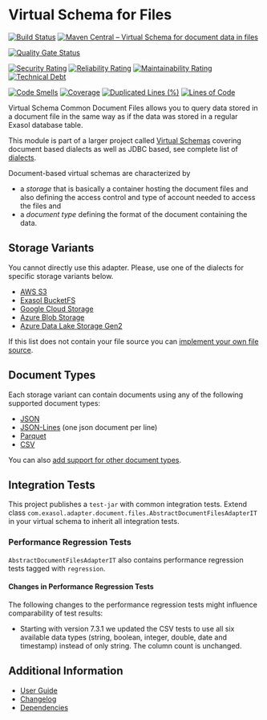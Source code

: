 # Virtual Schema for Files

[![Build Status](https://github.com/exasol/virtual-schema-common-document-files/actions/workflows/ci-build.yml/badge.svg)](https://github.com/exasol/virtual-schema-common-document-files/actions/workflows/ci-build.yml)
[![Maven Central &ndash; Virtual Schema for document data in files](https://img.shields.io/maven-central/v/com.exasol/virtual-schema-common-document-files)](https://search.maven.org/artifact/com.exasol/virtual-schema-common-document-files)

[![Quality Gate Status](https://sonarcloud.io/api/project_badges/measure?project=com.exasol%3Avirtual-schema-common-document-files&metric=alert_status)](https://sonarcloud.io/dashboard?id=com.exasol%3Avirtual-schema-common-document-files)

[![Security Rating](https://sonarcloud.io/api/project_badges/measure?project=com.exasol%3Avirtual-schema-common-document-files&metric=security_rating)](https://sonarcloud.io/dashboard?id=com.exasol%3Avirtual-schema-common-document-files)
[![Reliability Rating](https://sonarcloud.io/api/project_badges/measure?project=com.exasol%3Avirtual-schema-common-document-files&metric=reliability_rating)](https://sonarcloud.io/dashboard?id=com.exasol%3Avirtual-schema-common-document-files)
[![Maintainability Rating](https://sonarcloud.io/api/project_badges/measure?project=com.exasol%3Avirtual-schema-common-document-files&metric=sqale_rating)](https://sonarcloud.io/dashboard?id=com.exasol%3Avirtual-schema-common-document-files)
[![Technical Debt](https://sonarcloud.io/api/project_badges/measure?project=com.exasol%3Avirtual-schema-common-document-files&metric=sqale_index)](https://sonarcloud.io/dashboard?id=com.exasol%3Avirtual-schema-common-document-files)

[![Code Smells](https://sonarcloud.io/api/project_badges/measure?project=com.exasol%3Avirtual-schema-common-document-files&metric=code_smells)](https://sonarcloud.io/dashboard?id=com.exasol%3Avirtual-schema-common-document-files)
[![Coverage](https://sonarcloud.io/api/project_badges/measure?project=com.exasol%3Avirtual-schema-common-document-files&metric=coverage)](https://sonarcloud.io/dashboard?id=com.exasol%3Avirtual-schema-common-document-files)
[![Duplicated Lines (%)](https://sonarcloud.io/api/project_badges/measure?project=com.exasol%3Avirtual-schema-common-document-files&metric=duplicated_lines_density)](https://sonarcloud.io/dashboard?id=com.exasol%3Avirtual-schema-common-document-files)
[![Lines of Code](https://sonarcloud.io/api/project_badges/measure?project=com.exasol%3Avirtual-schema-common-document-files&metric=ncloc)](https://sonarcloud.io/dashboard?id=com.exasol%3Avirtual-schema-common-document-files)

Virtual Schema Common Document Files allows you to query data stored in a document file in the same way as if the data was stored in a regular Exasol database table.

This module is part of a larger project called [Virtual Schemas](https://github.com/exasol/virtual-schemas) covering document based dialects as well as JDBC based, see complete list of [dialects](https://github.com/exasol/virtual-schemas/blob/main/doc/user-guide/dialects.md).

Document-based virtual schemas are characterized by
* a *storage* that is basically a container hosting the document files and also defining the access control and type of account needed to access the files and
* a *document type* defining the format of the document containing the data.

## Storage Variants

You cannot directly use this adapter. Please, use one of the dialects for specific storage variants below.

* [AWS S3](https://github.com/exasol/s3-document-files-virtual-schema/)
* [Exasol BucketFS](https://github.com/exasol/bucketfs-document-files-virtual-schema/)
* [Google Cloud Storage](https://github.com/exasol/google-cloud-storage-document-files-virtual-schema)
* [Azure Blob Storage](https://github.com/exasol/azure-blob-storage-document-files-virtual-schema)
* [Azure Data Lake Storage Gen2](https://github.com/exasol/azure-data-lake-storage-gen2-document-files-virtual-schema)

If this list does not contain your file source you can [implement your own file source](doc/user_guide/dialect_development_guide.md).

## Document Types

Each storage variant can contain documents using any of the following supported document types:
* [JSON](https://www.json.org/json-en.html)
* [JSON-Lines](https://jsonlines.org/) (one json document per line)
* [Parquet](https://parquet.apache.org/)
* [CSV](https://en.wikipedia.org/wiki/Comma-separated_values)

You can also [add support for other document types](doc/user_guide/document_type_plugin_development_guide.md).

## Integration Tests

This project publishes a `test-jar` with common integration tests. Extend class `com.exasol.adapter.document.files.AbstractDocumentFilesAdapterIT` in your virtual schema to inherit all integration tests.

### Performance Regression Tests

`AbstractDocumentFilesAdapterIT` also contains performance regression tests tagged with `regression`.

#### Changes in Performance Regression Tests

The following changes to the performance regression tests might influence comparability of test results:

* Starting with version 7.3.1 we updated the CSV tests to use all six available data types (string, boolean, integer, double, date and timestamp) instead of only string. The column count is unchanged.

## Additional Information

* [User Guide](doc/user_guide/user_guide.md)
* [Changelog](doc/changes/changelog.md)
* [Dependencies](dependencies.md)
